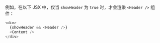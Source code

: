 例如，在以下 JSX 中，仅当 `showHeader` 为 `true` 时，才会渲染 `<Header />` 组件：

```js
<div>
  {showHeader && <Header />}  
  <Content />
</div>
```


<!--stackedit_data:
eyJoaXN0b3J5IjpbLTc2NjU0ODcyM119
-->